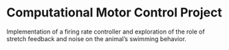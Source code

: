 # Computational Motor Control Project
Implementation of a firing rate controller and exploration of the role of stretch feedback and noise on the animal’s swimming behavior.
